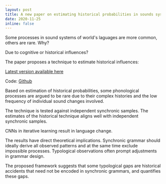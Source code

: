 ```yaml
---
layout: post
title: A new paper on estimating historical probabilities in sounds systems of world's languages to appear in Phonology
date: 2020-11-25
inline: false
---
```


Some processes in sound systems of world's laguages are more common, others are rare. Why? 

Due to cognitive or historical influences?

The paper proposes a technique to estimate historical influences:

[Latest version available here](https://ling.auf.net/lingbuzz/004299)

Code: [Github](https://github.com/gbegus/BSC)

Based on estimation of historical probabilities, some phonological processes are argued to be rare due to their complex histories and the low frequency of individual sound changes involved.

The technique is tested against independent synchronic samples. The estimates of the historical technique aligns well with independent synchronic samples.

<div class="row">
    <div class="col-sm mt-3 mt-md-0">
        <img class="img-fluid rounded z-depth-1" src="{{ '/assets/img/syn.jpg' | relative_url }}" alt="" title="example image"/>
    </div>
</div>
<div class="caption">
    CNNs in iterative learning result in language change.
</div>

The results have direct theoretical implications. Synchronic grammar should ideally derive all observed patterns and at the same time exclude impossible processes. Typological observations often prompt adjustments in grammar design.

The proposed framework suggests that some typological gaps are historical accidents that need not be encoded in synchronic grammars, and quantifies these gaps.